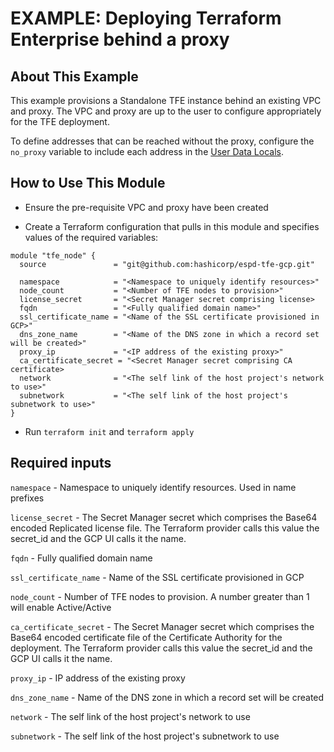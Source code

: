 # EXAMPLE: Deploying Terraform Enterprise behind a proxy

## About This Example

This example provisions a Standalone TFE instance behind an existing VPC and proxy.
The VPC and proxy are up to the user to configure appropriately for the TFE deployment.

To define addresses that can be reached without the proxy, configure the `no_proxy` variable to include each address in the [User Data Locals](../../modules/user_data/main.tf#L277).

## How to Use This Module

- Ensure the pre-requisite VPC and proxy have been created

- Create a Terraform configuration that pulls in this module and specifies values of the required variables:

```hcl
module "tfe_node" {
  source               = "git@github.com:hashicorp/espd-tfe-gcp.git"

  namespace            = "<Namespace to uniquely identify resources>"
  node_count           = "<Number of TFE nodes to provision>"
  license_secret       = "<Secret Manager secret comprising license>
  fqdn                 = "<Fully qualified domain name>"
  ssl_certificate_name = "<Name of the SSL certificate provisioned in GCP>"
  dns_zone_name        = "<Name of the DNS zone in which a record set will be created>"
  proxy_ip             = "<IP address of the existing proxy>"
  ca_certificate_secret = "<Secret Manager secret comprising CA certificate>
  network              = "<The self link of the host project's network to use>"
  subnetwork           = "<The self link of the host project's subnetwork to use>"
}
```

- Run `terraform init` and `terraform apply`

## Required inputs

`namespace` - Namespace to uniquely identify resources. Used in name prefixes

`license_secret` - The Secret Manager secret which comprises the
Base64 encoded Replicated license file. The Terraform provider calls
this value the secret_id and the GCP UI calls it the name.

`fqdn` - Fully qualified domain name

`ssl_certificate_name` - Name of the SSL certificate provisioned in GCP

`node_count` - Number of TFE nodes to provision. A number greater than 1 will enable Active/Active

`ca_certificate_secret` - The Secret Manager secret which comprises the
Base64 encoded certificate file of the Certificate Authority for the
deployment. The Terraform provider calls this value the secret_id and
the GCP UI calls it the name.

`proxy_ip` - IP address of the existing proxy

`dns_zone_name` - Name of the DNS zone in which a record set will be created

`network` - The self link of the host project's network to use

`subnetwork` - The self link of the host project's subnetwork to use

